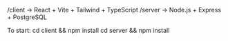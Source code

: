 /client → React + Vite + Tailwind + TypeScript
/server → Node.js + Express + PostgreSQL

To start:
cd client && npm install
cd server && npm install
